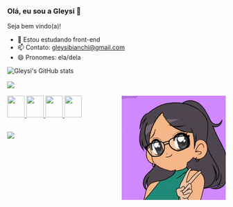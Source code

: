 ### Olá, eu sou a Gleysi 👋

Seja bem vindo(a)!

- 🌱 Estou estudando front-end
- 📫 Contato: gleysibianchi@gmail.com
- 😄 Pronomes: ela/dela<br>

![Gleysi's GitHub stats](https://github-readme-stats.vercel.app/api?username=gleysii&show_icons=true&theme=radical)

<div>
  <a href="https://github.com/gleysii">
  <img height="180em"  align="center" src="https://github-readme-stats.vercel.app/api/top-langs/?username=gleysii&layout=compact&langs_count=7&theme=radical"/>
</div>

<div style="display: inline_block"><br>
<img src="https://cdn.jsdelivr.net/gh/devicons/devicon/icons/html5/html5-original.svg" height="50" width="40"/>
<img src="https://cdn.jsdelivr.net/gh/devicons/devicon/icons/css3/css3-original.svg" height="50" width="40"/>
<img src="https://cdn.jsdelivr.net/gh/devicons/devicon/icons/javascript/javascript-original.svg" height="50" width="40" />
<img src="https://cdn.jsdelivr.net/gh/devicons/devicon/icons/sass/sass-original.svg" height="50" width="40" />   
<img align="right" alt="gleysi-pic" src="gif/gleysi-gif.gif?raw=true" height="240" width="240" style="border-radius=50%"/>
</div>

##

<div style="display: inline_block">
  <a href="https://www.linkedin.com/in/gleysi-da-silva-140812176/" target="_blank"><img src="https://img.shields.io/badge/-LinkedIn-%230077B5?style=for-the-badge&logo=linkedin&logoColor=white" target="_blank"></a> 
<div><br>

